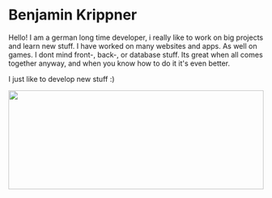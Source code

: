 # Benjamin Krippner

Hello! I am a german long time developer, i really like to work on big projects and learn new stuff. I have worked on many websites and apps. As well on games. I dont mind front-, back-, or database stuff. Its great when all comes together anyway, and when you know how to do it it's even better. 

I just like to develop new stuff :)

<span>
  <a href="https://github.com/sayore">
    <img src="https://github-readme-stats.vercel.app/api/top-langs/?username=sayore&layout=compact" width="100%" height="195" />
  </a>
</span>
